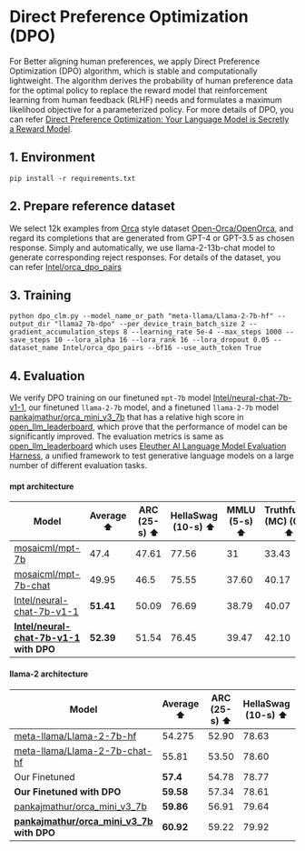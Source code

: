 Direct Preference Optimization (DPO)
============

For Better aligning human preferences, we apply Direct Preference Optimization (DPO) algorithm, which is stable and computationally lightweight. The algorithm derives the probability of human preference data for the optimal policy to replace the reward model that reinforcement learning from human feedback (RLHF) needs and formulates a maximum likelihood objective for a parameterized policy. For more details of DPO, you can refer [Direct Preference Optimization: Your Language Model is Secretly a Reward Model](https://arxiv.org/pdf/2305.18290.pdf).

## 1. Environment

```shell
pip install -r requirements.txt
```

## 2. Prepare reference dataset

We select 12k examples from [Orca](https://arxiv.org/abs/2306.02707) style dataset [Open-Orca/OpenOrca](https://huggingface.co/datasets/Open-Orca/OpenOrca), and regard its completions that are generated from GPT-4 or GPT-3.5 as chosen response. Simply and automatically, we use llama-2-13b-chat model to generate corresponding reject responses. For details of the dataset, you can refer [Intel/orca_dpo_pairs](https://huggingface.co/datasets/Intel/orca_dpo_pairs)


## 3. Training

```
python dpo_clm.py --model_name_or_path "meta-llama/Llama-2-7b-hf" --output_dir "llama2_7b-dpo" --per_device_train_batch_size 2 --gradient_accumulation_steps 8 --learning_rate 5e-4 --max_steps 1000 --save_steps 10 --lora_alpha 16 --lora_rank 16 --lora_dropout 0.05 --dataset_name Intel/orca_dpo_pairs --bf16 --use_auth_token True
```


## 4. Evaluation

We verify DPO training on our finetuned `mpt-7b` model [Intel/neural-chat-7b-v1-1](https://huggingface.co/Intel/neural-chat-7b-v1-1),  our finetuned `llama-2-7b` model, and a finetuned `llama-2-7b` model [pankajmathur/orca_mini_v3_7b](https://huggingface.co/pankajmathur/orca_mini_v3_7b) that has a relative high score in [open_llm_leaderboard](https://huggingface.co/spaces/HuggingFaceH4/open_llm_leaderboard), which prove that the performance of model can be significantly improved. The evaluation metrics is same as [open_llm_leaderboard](https://huggingface.co/spaces/HuggingFaceH4/open_llm_leaderboard) which uses [Eleuther AI Language Model Evaluation Harness](https://github.com/EleutherAI/lm-evaluation-harness/tree/master), a unified framework to test generative language models on a large number of different evaluation tasks.

#### mpt architecture
| Model | Average ⬆️| ARC (25-s) ⬆️ | HellaSwag (10-s) ⬆️ | MMLU (5-s) ⬆️| TruthfulQA (MC) (0-s) ⬆️ | Evaluation by |
| --- | --- | --- | --- | --- | --- | --- |
|[mosaicml/mpt-7b](https://huggingface.co/mosaicml/mpt-7b)| 47.4  | 47.61 | 77.56 | 31 | 33.43 | ours |
| [mosaicml/mpt-7b-chat](https://huggingface.co/mosaicml/mpt-7b-chat) | 49.95 | 46.5 | 75.55 | 37.60 | 40.17 | ours |
| [Intel/neural-chat-7b-v1-1](https://huggingface.co/Intel/neural-chat-7b-v1-1) | **51.41**   | 50.09 | 76.69 | 38.79 | 40.07 | ours |
| **[Intel/neural-chat-7b-v1-1](https://huggingface.co/Intel/neural-chat-7b-v1-1) with DPO** | **52.39** | 51.54  | 76.45 | 39.47| 42.10 | ours |


#### llama-2 architecture

| Model | Average ⬆️| ARC (25-s) ⬆️ | HellaSwag (10-s) ⬆️ | MMLU (5-s) ⬆️| TruthfulQA (MC) (0-s) ⬆️ | Evaluation by |
| --- | --- | --- | --- | --- | --- | --- |
|[meta-llama/Llama-2-7b-hf](https://huggingface.co/meta-llama/Llama-2-7b-hf)|54.275 | 52.90  | 78.63 | 46.61  | 38.96|ours |
| [meta-llama/Llama-2-7b-chat-hf](https://huggingface.co/meta-llama/Llama-2-7b-chat-hf)|55.81 | 53.50  | 78.60 | 46.53  | 44.60  |ours |
| Our Finetuned | **57.4** | 54.78 | 78.77 | 51.2  | 44.85 | ours |
| **Our Finetuned with DPO** | **59.58** | 57.34 | 78.61 | 50.8  | 51.6 | ours |
| [pankajmathur/orca_mini_v3_7b](https://huggingface.co/pankajmathur/orca_mini_v3_7b)  | **59.86** | 56.91 | 79.64 | 52.37  | 50.51 | [open_llm_leaderboard](https://huggingface.co/spaces/HuggingFaceH4/open_llm_leaderboard) |
| **[pankajmathur/orca_mini_v3_7b](https://huggingface.co/pankajmathur/orca_mini_v3_7b) with DPO** | **60.92** | 59.22 | 79.92 | 51.84  | 52.71 | ours |




